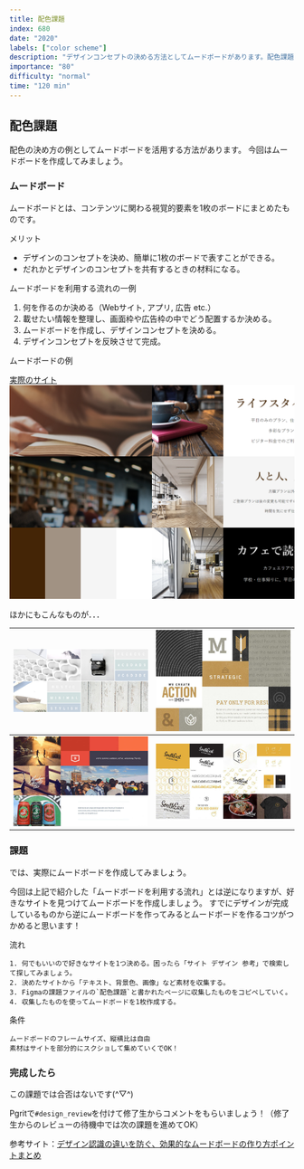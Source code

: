 ```yaml
---
title: 配色課題
index: 680
date: "2020"
labels: ["color scheme"]
description: "デザインコンセプトの決める方法としてムードボードがあります。配色課題では実際にムードボードを作成してみましょう。"
importance: "80"
difficulty: "normal"
time: "120 min"
---
```


## 配色課題

配色の決め方の例としてムードボードを活用する方法があります。
今回はムードボードを作成してみましょう。

### ムードボード

ムードボードとは、コンテンツに関わる視覚的要素を1枚のボードにまとめたものです。

メリット
- デザインのコンセプトを決め、簡単に1枚のボードで表すことができる。
- だれかとデザインのコンセプトを共有するときの材料になる。

ムードボードを利用する流れの一例
1. 何を作るのか決める（Webサイト, アプリ, 広告 etc.）
2. 載せたい情報を整理し、画面枠や広告枠の中でどう配置するか決める。
3. ムードボードを作成し、デザインコンセプトを決める。
4. デザインコンセプトを反映させて完成。

ムードボードの例

[実際のサイト](https://demo.tcd-theme.com/tcd063/)
![サイトのムードボード](./img/moodboard-demosite.png)

ほかにもこんなものが．．．

| ![mood-board-1](./img/mood-board-1.jpg) | ![mood-board-2](./img/mood-board-2.jpg) |
| --------------------------------------- | --------------------------------------- |
| ![mood-board-3](./img/mood-board-3.jpg) | ![mood-board-4](./img/mood-board-4.jpg) |


### 課題

では、実際にムードボードを作成してみましょう。

今回は上記で紹介した「ムードボードを利用する流れ」とは逆になりますが、好きなサイトを見つけてムードボードを作成しましょう。
すでにデザインが完成しているものから逆にムードボードを作ってみるとムードボードを作るコツがつかめると思います！

流れ
```
1. 何でもいいので好きなサイトを1つ決める。困ったら「サイト デザイン 参考」で検索して探してみましょう。
2. 決めたサイトから「テキスト、背景色、画像」など素材を収集する。
3. Figmaの課題ファイルの`配色課題`と書かれたページに収集したものをコピペしていく。
4. 収集したものを使ってムードボードを1枚作成する。
```

条件
```
ムードボードのフレームサイズ、縦横比は自由
素材はサイトを部分的にスクショして集めていくでOK！
```

### 完成したら

この課題では合否はないです(^▽^)

Pgritで`#design_review`を付けて修了生からコメントをもらいましょう！（修了生からのレビューの待機中では次の課題を進めてOK）

 参考サイト：[デザイン認識の違いを防ぐ、効果的なムードボードの作り方ポイントまとめ](https://photoshopvip.net/87871)
